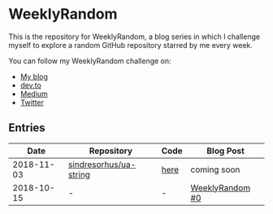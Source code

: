 # WeeklyRandom
This is the repository for WeeklyRandom, a blog series in which I challenge myself to explore a random GitHub repository starred by me every week.

You can follow my WeeklyRandom challenge on:
* [My blog](https://nikol.as/)
* [dev.to](https://dev.to/vintagesucks)
* [Medium](https://medium.com/@VintageSucks)
* [Twitter](https://twitter.com/VintageSucks)

## Entries

|Date|Repository|Code|Blog Post|
|---|---|---|---|
|2018-11-03|[sindresorhus/ua-string](https://github.com/sindresorhus/ua-string)|[here](https://github.com/vintagesucks/weeklyrandom/tree/master/sindresorhus/ua-string)|coming soon|
|2018-10-15|-|-|[WeeklyRandom #0](https://nikol.as/2018-10-15-weeklyrandom-0/)|
